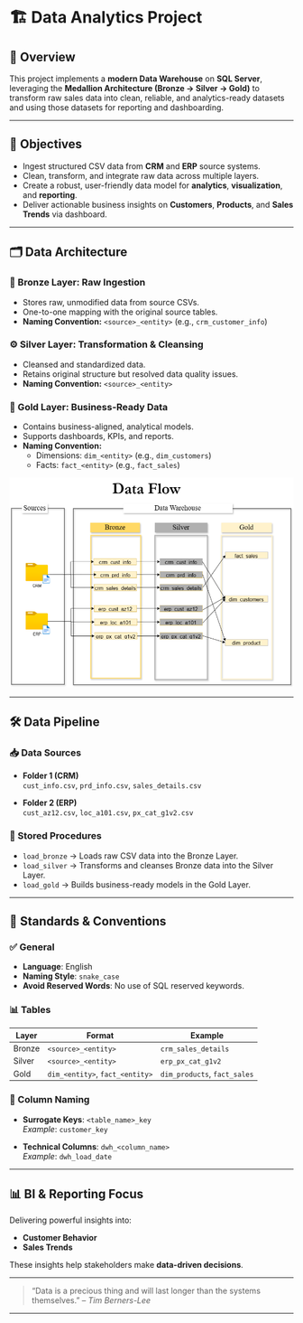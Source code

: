 # 🏗️ Data Analytics Project 

## 🚀 Overview

This project implements a **modern Data Warehouse** on **SQL Server**, leveraging the **Medallion Architecture (Bronze → Silver → Gold)** to transform raw sales data into clean, reliable, and analytics-ready datasets and using those datasets for reporting and dashboarding.

---

## 🎯 Objectives

- Ingest structured CSV data from **CRM** and **ERP** source systems.
- Clean, transform, and integrate raw data across multiple layers.
- Create a robust, user-friendly data model for **analytics**, **visualization**, and **reporting**.
- Deliver actionable business insights on **Customers**, **Products**, and **Sales Trends** via dashboard.

---

## 🗂️ Data Architecture

### 🔰 Bronze Layer: Raw Ingestion

- Stores raw, unmodified data from source CSVs.
- One-to-one mapping with the original source tables.
- **Naming Convention:** `<source>_<entity>` (e.g., `crm_customer_info`)

### ⚙️ Silver Layer: Transformation & Cleansing

- Cleansed and standardized data.
- Retains original structure but resolved data quality issues.
- **Naming Convention:** `<source>_<entity>`

### 🥇 Gold Layer: Business-Ready Data

- Contains business-aligned, analytical models.
- Supports dashboards, KPIs, and reports.
- **Naming Convention:**
  - Dimensions: `dim_<entity>` (e.g., `dim_customers`)
  - Facts: `fact_<entity>` (e.g., `fact_sales`)

![Medallion Architecture](docs/data_flow.png)
 
---

## 🛠️ Data Pipeline

### 📥 Data Sources

- **Folder 1 (CRM)**  
  `cust_info.csv`, `prd_info.csv`, `sales_details.csv`

- **Folder 2 (ERP)**  
  `cust_az12.csv`, `loc_a101.csv`, `px_cat_g1v2.csv`

### 📌 Stored Procedures

- `load_bronze` → Loads raw CSV data into the Bronze Layer.  
- `load_silver` → Transforms and cleanses Bronze data into the Silver Layer.  
- `load_gold` → Builds business-ready models in the Gold Layer.  

---

## 📏 Standards & Conventions

### ✅ General

- **Language**: English  
- **Naming Style**: `snake_case`  
- **Avoid Reserved Words**: No use of SQL reserved keywords.

### 📊 Tables

| Layer   | Format                   | Example               |
|---------|--------------------------|------------------------|
| Bronze  | `<source>_<entity>`      | `crm_sales_details`    |
| Silver  | `<source>_<entity>`      | `erp_px_cat_g1v2`      |
| Gold    | `dim_<entity>`, `fact_<entity>` | `dim_products`, `fact_sales` |

### 🔑 Column Naming

- **Surrogate Keys**: `<table_name>_key`  
  _Example_: `customer_key`

- **Technical Columns**: `dwh_<column_name>`  
  _Example_: `dwh_load_date`

---

## 📊 BI & Reporting Focus

Delivering powerful insights into:

- **Customer Behavior**
- **Sales Trends**

These insights help stakeholders make **data-driven decisions**.

---

> “Data is a precious thing and will last longer than the systems themselves.” – *Tim Berners-Lee*

---

